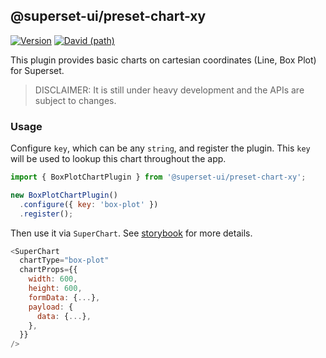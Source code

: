 ## @superset-ui/preset-chart-xy

[![Version](https://img.shields.io/npm/v/@superset-ui/preset-chart-xy.svg?style=flat-square)](https://img.shields.io/npm/v/@superset-ui/preset-chart-xy.svg?style=flat-square)
[![David (path)](https://img.shields.io/david/apache-superset/superset-ui-plugins.svg?path=packages%2Fsuperset-ui-preset-chart-xy&style=flat-square)](https://david-dm.org/apache-superset/superset-ui-plugins?path=packages/superset-ui-preset-chart-xy)

This plugin provides basic charts on cartesian coordinates (Line, Box Plot) for Superset.

> DISCLAIMER: It is still under heavy development and the APIs are subject to changes.

### Usage

Configure `key`, which can be any `string`, and register the plugin. This `key` will be used to lookup this chart throughout the app.

```js
import { BoxPlotChartPlugin } from '@superset-ui/preset-chart-xy';

new BoxPlotChartPlugin()
  .configure({ key: 'box-plot' })
  .register();
```

Then use it via `SuperChart`. See [storybook](https://apache-superset.github.io/superset-ui-plugins/?selectedKind=plugin-chart-box-plot) for more details.

```js
<SuperChart
  chartType="box-plot"
  chartProps={{
    width: 600,
    height: 600,
    formData: {...},
    payload: {
      data: {...},
    },
  }}
/>
```